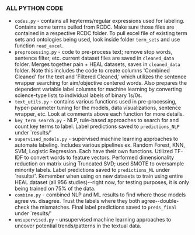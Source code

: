### ALL PYTHON CODE

- `codes.py` - contains all keyterms/regular expressions used for labeling. Contains some terms pulled from RCDC. Make sure those files are contained in a respective RCDC folder. To pull excel file of existing term sets and ontologies being used, look inside folder `term_sets` and use function `read_excel`. 
- `preprocessing.py` - code to pre-process text; remove stop words, sentence filter, etc. current dataset files are saved in `cleaned_data` folder. Merges together pain + HEAL datasets, saves in  `cleaned_data` folder. Note this includes the code to create columns 'Combined Cleaned' for the text and 'Filtered Cleaned,' which utilizes the sentence wrapper searching for aim/objective centered words. Also prepares the dependent variable label columns for machine learning by converting science-type lists to individual labels of binary 1s/0s.  
- `text_utils.py` - contains various functions used in pre-processing, hyper-parameter tuning for the models, data visualizations, sentence wrapper, etc. Look at comments above each function for more details. 
- `key_term_search.py` - NLP, rule-based approaches to search for and count key terms to label. Label predictions saved to `predictions_NLP` under `results/'  
- `supervised_models.py` - supervised machine learning approaches to automate labeling. Includes various pipelines ex. Random Forest, KNN, SVM, Logistic Regression. Each have their own functions. Utilized TF-IDF to convert words to feature vectors. Performed dimensionality reduction on matrix using Truncated SVD; used SMOTE to oversample minority labels. Label predictions saved to `predictions_ML` under `results/'. Remember when using on new datasets to train using entire HEAL dataset (all 956 studies)--right now, for testing purposes, it is only being trained on 75% of the data.  
- `combine.py` - combined NLP and ML results to find where those models agree vs. disagree. Trust the labels where they both agree--double-check the mismatches. Final label predictions saved to `preds_final` under `results/'
- `unsupervised.py` - unsupervised machine learning approaches to uncover potential trends/patterns in the textual data.
